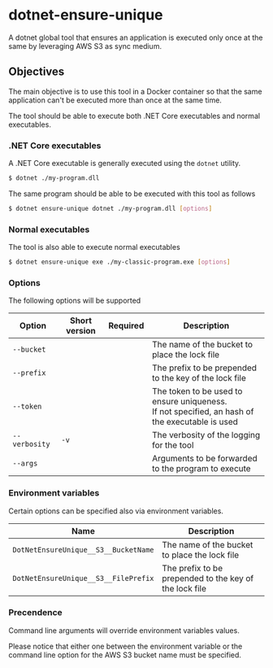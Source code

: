 # dotnet-ensure-unique
A dotnet global tool that ensures an application is executed only once at the same by leveraging AWS S3 as sync medium.

## Objectives
The main objective is to use this tool in a Docker container so that the same application can't be executed more than once at the same time.

The tool should be able to execute both .NET Core executables and normal executables.

### .NET Core executables

A .NET Core executable is generally executed using the `dotnet` utility.

```bash
$ dotnet ./my-program.dll
```

The same program should be able to be executed with this tool as follows
```bash
$ dotnet ensure-unique dotnet ./my-program.dll [options]
```

### Normal executables

The tool is also able to execute normal executables

```bash
$ dotnet ensure-unique exe ./my-classic-program.exe [options]
```

### Options

The following options will be supported

|Option|Short version|Required|Description|
|-|-|-|-|
|`--bucket`|||The name of the bucket to place the lock file|
|`--prefix`|||The prefix to be prepended to the key of the lock file|
|`--token`|||The token to be used to ensure uniqueness.<br />If not specified, an hash of the executable is used|
|`--verbosity`|`-v`||The verbosity of the logging for the tool|
|`--args`|||Arguments to be forwarded to the program to execute|

### Environment variables

Certain options can be specified also via environment variables.

|Name|Description|
|-|-|
|`DotNetEnsureUnique__S3__BucketName`|The name of the bucket to place the lock file|
|`DotNetEnsureUnique__S3__FilePrefix`|The prefix to be prepended to the key of the lock file|

### Precendence

Command line arguments will override environment variables values.

Please notice that either one between the environment variable or the command line option for the AWS S3 bucket name must be specified.
